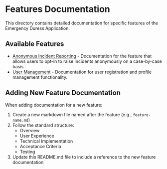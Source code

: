 # Features Documentation

This directory contains detailed documentation for specific features of the Emergency Duress Application.

## Available Features

- [Anonymous Incident Reporting](./anonymous-incident-reporting.md) - Documentation for the feature that allows users to opt-in to raise incidents anonymously on a case-by-case basis.
- [User Management](./user-management.md) - Documentation for user registration and profile management functionality.

## Adding New Feature Documentation

When adding documentation for a new feature:

1. Create a new markdown file named after the feature (e.g., `feature-name.md`)
2. Follow the standard structure:
   - Overview
   - User Experience
   - Technical Implementation
   - Acceptance Criteria
   - Testing
3. Update this README.md file to include a reference to the new feature documentation
